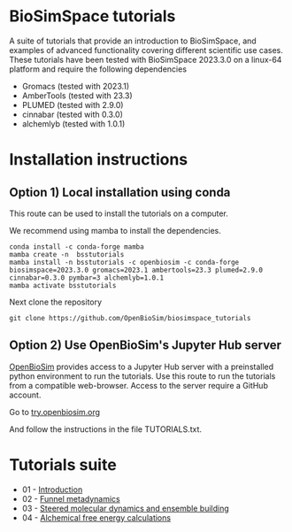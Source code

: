# BioSimSpace tutorials

A suite of tutorials that provide an introduction to BioSimSpace, and examples of advanced functionality 
covering different scientific use cases. 
These tutorials have been tested with BioSimSpace 2023.3.0 on a linux-64 platform and require the following dependencies

* Gromacs (tested with 2023.1)
* AmberTools (tested with 23.3) 
* PLUMED (tested with 2.9.0)
* cinnabar (tested with 0.3.0)
* alchemlyb (tested with 1.0.1)

# Installation instructions

## Option 1) Local installation using conda

This route can be used to install the tutorials on a computer.

We recommend using mamba to install the dependencies. 

```
conda install -c conda-forge mamba
mamba create -n  bsstutorials
mamba install -n bsstutorials -c openbiosim -c conda-forge biosimspace=2023.3.0 gromacs=2023.1 ambertools=23.3 plumed=2.9.0 cinnabar=0.3.0 pymbar=3 alchemlyb=1.0.1
mamba activate bsstutorials
```

Next clone the repository

```
git clone https://github.com/OpenBioSim/biosimspace_tutorials
```

## Option 2) Use OpenBioSim's Jupyter Hub server

[OpenBioSim](https://www.openbiosim.org/) provides access to a Jupyter Hub server with a preinstalled python environment to run the tutorials. Use this route to run the tutorials from a compatible web-browser. Access to the server require a GitHub account.

Go to [try.openbiosim.org](https://try.openbiosim.org/)

And follow the instructions in the file TUTORIALS.txt.

# Tutorials suite

* 01 - [Introduction](01_introduction)
* 02 - [Funnel metadynamics](02_funnel_metad)
* 03 - [Steered molecular dynamics and ensemble building](03_steered_md)
* 04 - [Alchemical free energy calculations](04_fep)
